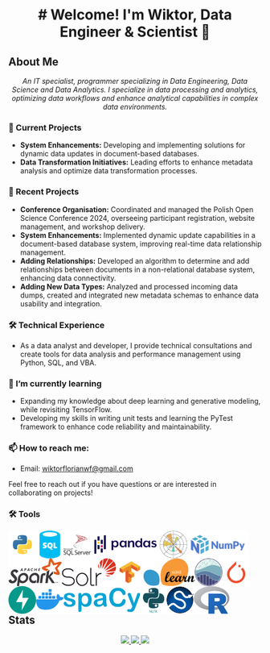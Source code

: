 <h1 align="center"> # Welcome! I'm Wiktor, Data Engineer & Scientist 👋 </h1>

## About Me
<p align="center">
  <i>
      An IT specialist, programmer specializing in Data Engineering, Data Science and Data Analytics.
      I specialize in data processing and analytics, optimizing data workflows and enhance analytical capabilities in complex data environments.
  </i>
</p>

### 🔭 Current Projects
- **System Enhancements:** Developing and implementing solutions for dynamic data updates in document-based databases.
- **Data Transformation Initiatives:** Leading efforts to enhance metadata analysis and optimize data transformation processes.

### 🌟 Recent Projects
- **Conference Organisation:** Coordinated and managed the Polish Open Science Conference 2024, overseeing participant registration, website management, and workshop delivery.
- **System Enhancements:** Implemented dynamic update capabilities in a document-based database system, improving real-time data relationship management.
- **Adding Relationships:** Developed an algorithm to determine and add relationships between documents in a non-relational database system, enhancing data connectivity.
- **Adding New Data Types:** Analyzed and processed incoming data dumps, created and integrated new metadata schemas to enhance data usability and integration.


### 🛠 Technical Experience
- As a data analyst and developer, I provide technical consultations and create tools for data analysis and performance management using Python, SQL, and VBA.

### 🌱 I’m currently learning
- Expanding my knowledge about deep learning and generative modeling, while revisiting TensorFlow.
- Developing my skills in writing unit tests and learning the PyTest framework to enhance code reliability and maintainability.

### 📫 How to reach me:
- Email: wiktorflorianwf@gmail.com

Feel free to reach out if you have questions or are interested in collaborating on projects!

### 🛠️ Tools
<a href="https://www.python.org" target="_blank"><img align="left" alt="python" height ="55px" src="https://raw.githubusercontent.com/wiktorflorian/wiktorflorian/main/images/python.svg"></a>
<a href="https://en.wikipedia.org/wiki/SQL" target="_blank"><img align="left" alt="SQL" height ="55px" src="https://github.com/wiktorflorian/wiktorflorian/blob/main/images/sql.svg"></a>
<a href="https://www.microsoft.com/en-us/sql-server/sql-server-2022" target="_blank"><img align="left" alt="Microsoft SQL Server" height ="55px" src="https://raw.githubusercontent.com/wiktorflorian/wiktorflorian/main/images/microsoft_sql_server.svg"></a>
<a href="https://pandas.pydata.org" target="_blank"><img align="left" alt="pandas" height ="55px" src="https://raw.githubusercontent.com/wiktorflorian/wiktorflorian/main/images/pandas.svg"></a>
<a href="https://matplotlib.org" target="_blank"><img align="left" alt="matplotlib" height ="55px" src="https://raw.githubusercontent.com/wiktorflorian/wiktorflorian/main/images/matplotlib.svg"></a>
<a href="https://numpy.org" target="_blank"><img align="left" alt="NumPy" height ="55px" src="https://raw.githubusercontent.com/wiktorflorian/wiktorflorian/main/images/numpy.svg"></a>
<a href="https://spark.apache.org/docs/latest/api/python/index.html#" target="_blank"><img align="left" alt="PySpark" height ="55px" src="https://raw.githubusercontent.com/wiktorflorian/wiktorflorian/main/images/pyspark.svg"></a>
<a href="https://solr.apache.org" target="_blank"><img align="left" alt="Solr" height ="55px" src="https://raw.githubusercontent.com/wiktorflorian/wiktorflorian/main/images/solr.svg"></a>
<a href="https://www.tensorflow.org" target="_blank"><img align="left" alt="TensorFlow" height ="55px" src="https://github.com/wiktorflorian/wiktorflorian/blob/main/images/tensorflow.svg"></a>
<a href="https://scikit-learn.org/stable/" target="_blank"><img align="left" alt="scikit-learn" height ="55px" src="https://raw.githubusercontent.com/wiktorflorian/wiktorflorian/main/images/scikit_learn.svg"></a>
<a href="https://seaborn.pydata.org" target="_blank"><img align="left" alt="seaborn" height ="55px" src="https://github.com/wiktorflorian/wiktorflorian/blob/main/images/seaborn.png"></a>
<a href="https://pytorch.org" target="_blank"><img align="left" alt="PyTorch" height ="55px" src="https://raw.githubusercontent.com/wiktorflorian/wiktorflorian/main/images/pytorch.svg"></a>
<a href="https://fastapi.tiangolo.com" target="_blank"><img align="left" alt="FastAPI" height ="55px" src="https://raw.githubusercontent.com/wiktorflorian/wiktorflorian/main/images/fastapi.svg"></a>
<a href="https://www.docker.com" target="_blank"><img align="left" alt="docker" height ="55px" src="https://raw.githubusercontent.com/wiktorflorian/wiktorflorian/main/images/docker.svg"></a>
<a href="https://spacy.io" target="_blank"><img align="left" alt="spaCy" height ="55px" src="https://raw.githubusercontent.com/wiktorflorian/wiktorflorian/main/images/spacy.svg"></a>
<a href="https://www.nltk.org" target="_blank"><img align="left" alt="NLTK" height ="55px" src="https://github.com/wiktorflorian/wiktorflorian/blob/main/images/nltk.png"></a>
<a href="https://scipy.org" target="_blank"><img align="left" alt="SciPy" height ="55px" src="https://raw.githubusercontent.com/wiktorflorian/wiktorflorian/main/images/scipy.svg"></a>
<a href="https://www.r-project.org" target="_blank"><img align="left" alt="R" height ="55px" src="https://raw.githubusercontent.com/wiktorflorian/wiktorflorian/main/images/r_logo.svg"></a>

<br></br>
<br></br>
<br></br>
<br></br>

## Stats
<p align="center">
  <a href="https://github.com/wiktorflorian">
    <img src="http://github-profile-summary-cards.vercel.app/api/cards/profile-details?username=wiktorflorian&theme=dracula" />
  </a>
  <a href="https://github.com/wiktorflorian">
    <img src="https://github-readme-streak-stats.herokuapp.com/?user=wiktorflorian&hide_border=true&card_width=338&theme=dracula" />
  </a>
  <a href="https://github.com/wiktorflorian">
    <img src="http://github-profile-summary-cards.vercel.app/api/cards/stats?username=wiktorflorian&theme=dracula" />
  </a>
</p>

